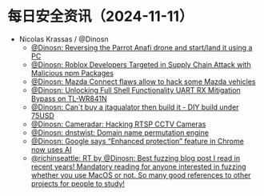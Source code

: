 # 每日安全资讯（2024-11-11）

- Nicolas Krassas / @Dinosn
  - [@Dinosn: Reversing the Parrot Anafi drone and start/land it using a PC](https://twitter.com/Dinosn/status/1855671223306396135)
  - [@Dinosn: Roblox Developers Targeted in Supply Chain Attack with Malicious npm Packages](https://twitter.com/Dinosn/status/1855552258143821977)
  - [@Dinosn: Mazda Connect flaws allow to hack some Mazda vehicles](https://twitter.com/Dinosn/status/1855473423125770347)
  - [@Dinosn: Unlocking Full Shell Functionality UART RX Mitigation Bypass on TL-WR841N](https://twitter.com/Dinosn/status/1855473001703080410)
  - [@Dinosn: Can`t buy a jtagualator then build it - DIY build under 75USD](https://twitter.com/Dinosn/status/1855472942450135290)
  - [@Dinosn: Cameradar: Hacking RTSP CCTV Cameras](https://twitter.com/Dinosn/status/1855472412248150457)
  - [@Dinosn: dnstwist: Domain name permutation engine](https://twitter.com/Dinosn/status/1855472376151970120)
  - [@Dinosn: Google says “Enhanced protection” feature in Chrome now uses AI](https://twitter.com/Dinosn/status/1855472342379466833)
  - [@richinseattle: RT by @Dinosn: Best fuzzing blog post I read in recent years! Mandatory reading for anyone interested in fuzzing whether you use MacOS or not. So many good references to other projects for people to study!](https://twitter.com/richinseattle/status/1855433341849555057)
